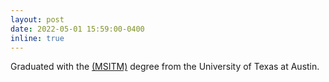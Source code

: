 ```yaml
---
layout: post
date: 2022-05-01 15:59:00-0400
inline: true
---
```


Graduated with the [(MSITM)](https://www.mccombs.utexas.edu/graduate/specialized-masters/ms-it-and-management/) degree from the University of Texas at Austin.
